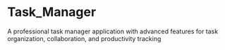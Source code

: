 # Task_Manager
A professional task manager application with advanced features for task organization, collaboration, and productivity tracking
